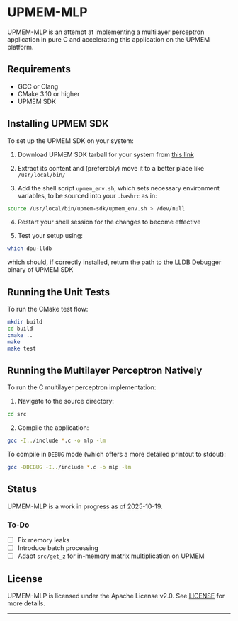 # UPMEM-MLP

UPMEM-MLP is an attempt at implementing a multilayer perceptron application in pure C and accelerating this application on the UPMEM platform.

## Requirements

- GCC or Clang
- CMake 3.10 or higher
- UPMEM SDK

## Installing UPMEM SDK

To set up the UPMEM SDK on your system:

1. Download UPMEM SDK tarball for your system from [this link](https://sdk.upmem.com/)

2. Extract its content and (preferably) move it to a better place like `/usr/local/bin/`

3. Add the shell script `upmem_env.sh`, which sets necessary environment variables, to be sourced into your `.bashrc` as in:

```bash
source /usr/local/bin/upmem-sdk/upmem_env.sh > /dev/null
```

4. Restart your shell session for the changes to become effective

5. Test your setup using:

```bash
which dpu-lldb
```

which should, if correctly installed, return the path to the LLDB Debugger binary of UPMEM SDK

## Running the Unit Tests

To run the CMake test flow:

```bash
mkdir build
cd build
cmake ..
make
make test
```

## Running the Multilayer Perceptron Natively

To run the C multilayer perceptron implementation:

1. Navigate to the source directory:

```bash
cd src
```

2. Compile the application:

```bash
gcc -I../include *.c -o mlp -lm
```

To compile in `DEBUG` mode (which offers a more detailed printout to stdout):

```bash
gcc -DDEBUG -I../include *.c -o mlp -lm
```

## Status

UPMEM-MLP is a work in progress as of 2025-10-19.

### To-Do

- [ ] Fix memory leaks
- [ ] Introduce batch processing
- [ ] Adapt `src/get_z` for in-memory matrix multiplication on UPMEM

## License

UPMEM-MLP is licensed under the Apache License v2.0. See [LICENSE](LICENSE) for more details.

---